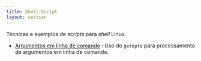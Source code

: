 ```yaml
---
title: Shell Script
layout: section
---
```


Técnicas e exemplos de _scripts_ para _shell_ Linux.

* [Argumentos em linha de comando](bash-getopts)
    : Uso do `getopts` para processamento de argumentos em linha de comando.
